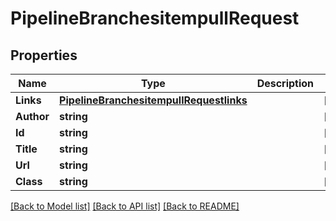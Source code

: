 # PipelineBranchesitempullRequest

## Properties
Name | Type | Description | Notes
------------ | ------------- | ------------- | -------------
**Links** | [**PipelineBranchesitempullRequestlinks**](PipelineBranchesitempullRequestlinks.md) |  | [optional] 
**Author** | **string** |  | [optional] 
**Id** | **string** |  | [optional] 
**Title** | **string** |  | [optional] 
**Url** | **string** |  | [optional] 
**Class** | **string** |  | [optional] 

[[Back to Model list]](../README.md#documentation-for-models) [[Back to API list]](../README.md#documentation-for-api-endpoints) [[Back to README]](../README.md)


